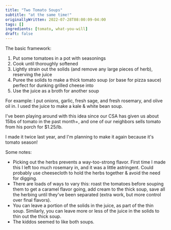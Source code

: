 ```yaml
---
title: "Two Tomato Soups"
subtitle: "at the same time!"
originallyWritten: 2022-07-28T08:00:09-04:00
tags: []
ingredients: [tomato, what-you-will]
draft: false
---
```


The basic framework:
1. Put some tomatoes in a pot with seasonings
1. Cook until thoroughly softened
1. Lightly strain out the solids (and remove any large pieces of herb), reserving the juice
1. Puree the solids to make a thick tomato soup (or base for pizza sauce) perfect for dunking grilled cheese into
1. Use the juice as a broth for another soup

For example: I put onions, garlic, fresh sage, and fresh rosemary, and olive oil in. I used the juice to make a kale & white bean soup.

I've been playing around with this idea since our CSA has given us about 15lbs of tomato in the past month+, and one of our neighbors sells tomato from his porch for $1.25/lb.

I made it twice last year, and I'm planning to make it again because it's tomato season!

Some notes:
* Picking out the herbs prevents a way-too-strong flavor. First time I made this I left too much rosemary in, and it was a little astringent. Could probably use cheesecloth to hold the herbs together & avoid the need for digging.
* There are loads of ways to vary this: roast the tomatoes before souping them to get a caramel flavor going, add cream to the thick soup, save all the herbing until they've been separated (extra work, but more control over final flavors).
* You can leave a portion of the solids in the juice, as part of the thin soup. Similarly, you can leave more or less of the juice in the solids to thin out the thick soup.
* The kiddos seemed to like both soups. 

